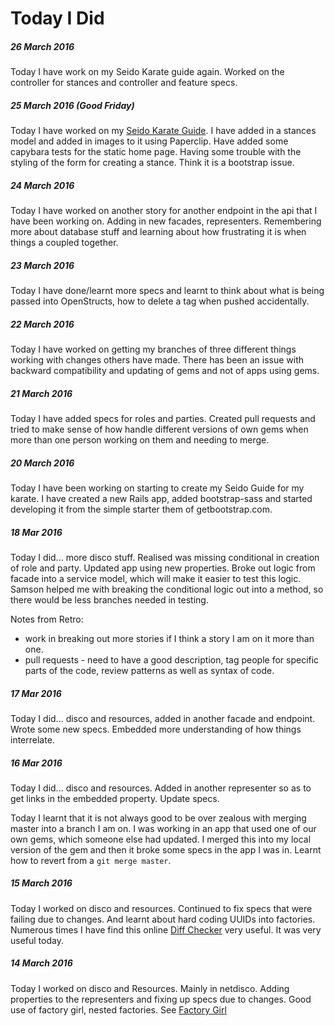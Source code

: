 # Today I Did

##### 26 March 2016
Today I have work on my Seido Karate guide again. Worked on the controller for stances and controller and feature specs. 

##### 25 March 2016 (Good Friday)
Today I have worked on my [Seido Karate Guide](https://github.com/libbyschuknight/libs_seido_guide). I have added in a stances model and added in images to it using Paperclip. Have added some capybara tests for the static home page. Having some trouble with the styling of the form for creating a stance. Think it is a bootstrap issue.

##### 24 March 2016
Today I have worked on another story for another endpoint in the api that I have been working on. Adding in new facades, representers. Remembering more about database stuff and learning about how frustrating it is when things a coupled together.

##### 23 March 2016
Today I have done/learnt more specs and learnt to think about what is being passed into OpenStructs, how to delete a tag when pushed accidentally.

##### 22 March 2016
Today I have worked on getting my branches of three different things working with changes others have made. There has been an issue with backward compatibility and updating of gems and not of apps using gems.

##### 21 March 2016
Today I have added specs for roles and parties. Created pull requests and tried to make sense of how handle different versions of own gems when more than one person working on them and needing to merge.

##### 20 March 2016

Today I have been working on starting to create my Seido Guide for my karate. I have created a new Rails app, added bootstrap-sass and started developing it from the simple starter them of getbootstrap.com.

##### 18 Mar 2016
Today I did... more disco stuff. Realised was missing conditional in creation of role and party. Updated app using new properties. Broke out logic from facade into a service model, which will make it easier to test this logic. Samson helped me with breaking the conditional logic out into a method, so there would be less branches needed in testing.

Notes from Retro:
- work in breaking out more stories if I think a story I am on it more than one.
- pull requests - need to have a good description, tag people for specific parts of the code, review patterns as well as syntax of code.


##### 17 Mar 2016
Today I did... disco and resources, added in another facade and endpoint. Wrote some new specs. Embedded more understanding of how things interrelate.

##### 16 Mar 2016
Today I did... disco and resources. Added in another representer so as to get links in the embedded property. Update specs.

Today I learnt that it is not always good to be over zealous with merging master into a branch I am on. I was working in an app that used one of our own gems, which someone else had updated. I merged this into my local version of the gem and then it broke some specs in the app I was in. Learnt how to revert from a `git merge master`.

##### 15 March 2016
Today I worked on disco and resources. Continued to fix specs that were failing due to changes. And learnt about hard coding UUIDs into factories. Numerous times I have find this online [Diff Checker](https://www.diffchecker.com/) very useful. It was very useful today.

##### 14 March 2016
Today I worked on disco and Resources. Mainly in netdisco. Adding properties to the representers and fixing up specs due to changes. Good use of factory girl, nested factories. See [Factory Girl](/testing/factory_girl.md)
